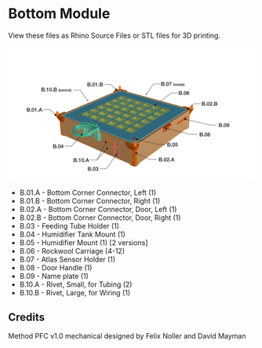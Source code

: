 # Bottom Module

View these files as Rhino Source Files or STL files for 3D printing.

![Bottom Module Overview](/Documentation/ModelOverview/mPFC-Model-Overview-BottomModule.jpg)
- B.01.A - Bottom Corner Connector, Left (1)
- B.01.B - Bottom Corner Connector, Right (1)
- B.02.A - Bottom Corner Connector, Door, Left (1)
- B.02.B - Bottom Corner Connector, Door, Right (1)
- B.03 - Feeding Tube Holder (1)
- B.04 - Humidifier Tank Mount (1)
- B.05 - Humidifier Mount (1) [2 versions]
- B.06 - Rockwool Carriage (4-12)
- B.07 - Atlas Sensor Holder (1)
- B.08 - Door Handle (1)
- B.09 - Name plate (1)
- B.10.A - Rivet, Small, for Tubing (2)
- B.10.B - Rivet, Large, for Wiring (1)

## Credits

Method PFC v1.0 mechanical designed by Felix Noller and David Mayman
